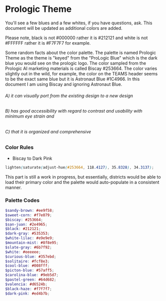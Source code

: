 # Prologic Theme

You'll see a few blues and a few whites, if you have questions, ask. This document will be updated as additional colors are added.

Please note, black is not #000000 rather it is #212121 and white is not #FFFFFF rather it is #F7F7F7 for example.

Some random facts about the color palette.  The palette is named Prologic Theme as the theme is "keyed" from the "ProLogic Blue" which is the dark blue you would see on the prologic logo. The color sampled from the Prologic AI marketing materials is called Biscay #253664. The color varies slightly out in the wild, for example, the color on the TEAMS header seems to be the exact same blue but it is Astronaut Blue #1C4966. In this document I am using Biscay and ignoring Astronaut Blue.

###### A) it can visually port from the existing design to a new design

###### B) has good accessibility with regard to contrast and usability with minimum eye strain and

###### C) that it is organized and comprehensive

### Color Rules
- Biscay to Dark Pink
```scss
lighten(saturate(adjust-hue(#253664, 118.4127), 35.8328), 34.3137);
```

This part is still a work in progress, but essentially, districts would be able to load their primary color and the palette would auto-populate in a consistent manner.

### Palette Codes

```scss
$sandy-brown: #ee9f58;
$sweet-corn: #f7e079;
$biscay: #253664;
$san-juan: #2e4965;
$black: #212121;
$dark-gray: #535353;
$white-lilac: #e9e9e9;
$mountain-mist: #8f8e95;
$slate-gray: #6b7f92;
$white: #eeeeee;
$curious-blue: #357ebd;
$solitaire: #fcf8e3;
$cool-blue: #008fff;
$picton-blue: #57aff5;
$carolina-blue: #9eb5d7;
$pastel-green: #64d682;
$valencia: #d6524b;
$black-haze: #f7f7f7;
$dark-pink: #ed4b7b;
```
